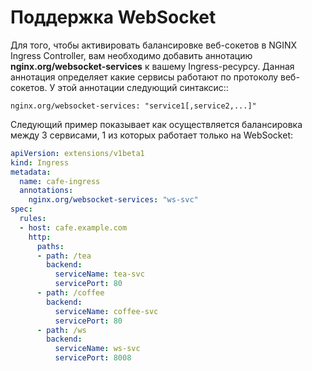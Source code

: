 # Поддержка WebSocket

Для того, чтобы активировать балансировке веб-сокетов в NGINX Ingress Controller, вам необходимо добавить аннотацию **nginx.org/websocket-services** к вашему Ingress-ресурсу. 
Данная аннотация определяет какие сервисы работают по протоколу веб-сокетов. У этой аннотации следующий синтаксис::
```
nginx.org/websocket-services: "service1[,service2,...]"
```

Следующий пример показывает как осуществляется балансировка между 3 сервисами, 1 из которых работает только на WebSocket:

```yaml
apiVersion: extensions/v1beta1
kind: Ingress
metadata:
  name: cafe-ingress
  annotations:
    nginx.org/websocket-services: "ws-svc"
spec:
  rules:
  - host: cafe.example.com
    http:
      paths:
      - path: /tea
        backend:
          serviceName: tea-svc
          servicePort: 80
      - path: /coffee
        backend:
          serviceName: coffee-svc
          servicePort: 80
      - path: /ws
        backend:
          serviceName: ws-svc
          servicePort: 8008
```